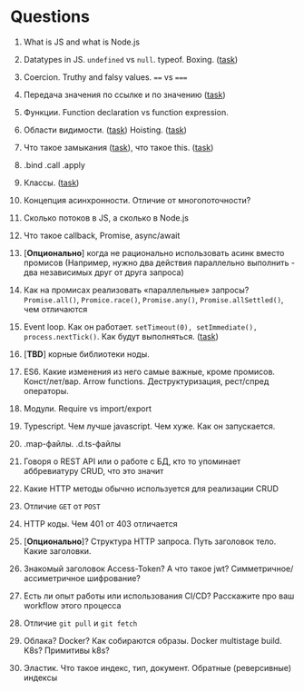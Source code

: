 # Questions


1.	What is JS and what is Node.js
0.	Datatypes in JS. `undefined` vs `null`. typeof. Boxing. ([task](./t_dt.md#1))
0.	Coercion. Truthy and falsy values. `==` vs `===`
7.	Передача значения по ссылке и по значению ([task](./t_rv.md))
8.	Функции. Function declaration vs function expression. 
0.  Области видимости.  ([task](./t_s.md)) Hoisting.  ([task](./t_h.md))
0.	Что такое замыкания  ([task](./t_cl.md)), что такое this. ([task](./t_th.md))
0.	.bind .call .apply
0.	Классы. ([task](./t_cla.md))
0.	Концепция асинхронности. Отличие от многопоточности?
0.	Сколько потоков в JS, а сколько в Node.js
0.	Что такое callback, Promise, async/await
0.	[**Опционально**] когда не рационально использовать асинк вместо промисов (Например, нужно два действия параллельно выполнить - два независимых друг от друга запроса)
0.	Как на промисах реализовать «параллельные» запросы? `Promise.all()`, `Promice.race()`, `Promise.any()`, `Promise.allSettled()`, чем отличаются
0.	Event loop. Как он работает. `setTimeout(0), setImmediate(), process.nextTick()`. Как будут выполняться.  ([task](./t_as.md))

0.	[**TBD**] корные библиотеки ноды.
0.	ES6. Какие изменения из него самые важные, кроме промисов. Конст/лет/вар. Arrow functions. Деструктуризация, рест/спред операторы.
0.	Модули. Require vs import/export

0.	Typescript. Чем лучше javascript. Чем хуже. Как он запускается.
0.	.map-файлы. .d.ts-файлы

0.	Говоря о REST API или о работе с БД, кто то упоминает аббревиатуру CRUD, что это значит
0.	Какие HTTP методы обычно используется для реализации CRUD
0.	Отличие `GET` от `POST`
0.	HTTP коды. Чем 401 от 403 отличается
0.	[**Опционально**]? Структура HTTP запроса. Путь заголовок тело. Какие заголовки.
0.	Знакомый заголовок Access-Token? А что такое jwt? Симметричное/ассиметричное шифрование?
0.	Есть ли опыт работы или использования CI/CD? Расскажите про ваш workflow этого процесса
0.	Отличие `git pull` и `git fetch`
0.	Облака? Docker? Как собираются образы. Docker multistage build. K8s? Примитивы k8s?
0.	Эластик. Что такое индекс, тип, документ. Обратные (реверсивные) индексы
